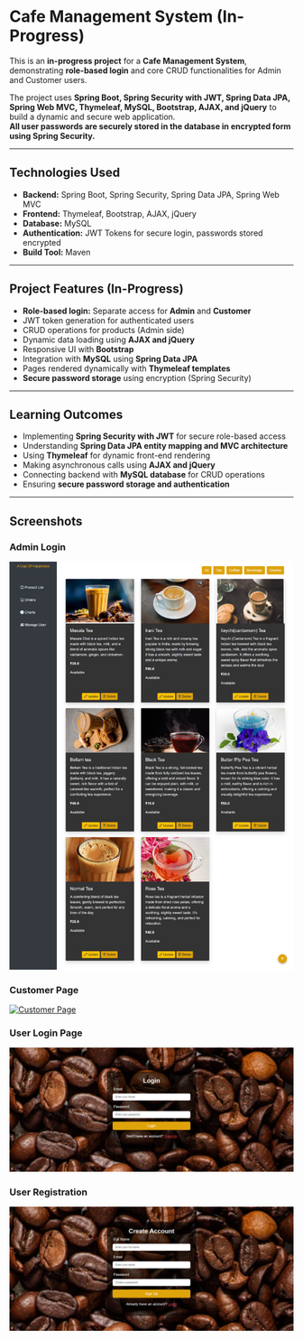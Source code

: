 # Cafe Management System (In-Progress)

This is an **in-progress project** for a **Cafe Management System**, demonstrating **role-based login** and core CRUD functionalities for Admin and Customer users.  

The project uses **Spring Boot, Spring Security with JWT, Spring Data JPA, Spring Web MVC, Thymeleaf, MySQL, Bootstrap, AJAX, and jQuery** to build a dynamic and secure web application.  
**All user passwords are securely stored in the database in encrypted form using Spring Security.**

---

## **Technologies Used**
- **Backend:** Spring Boot, Spring Security, Spring Data JPA, Spring Web MVC  
- **Frontend:** Thymeleaf, Bootstrap, AJAX, jQuery  
- **Database:** MySQL  
- **Authentication:** JWT Tokens for secure login, passwords stored encrypted  
- **Build Tool:** Maven  

---

## **Project Features (In-Progress)**
- **Role-based login:** Separate access for **Admin** and **Customer**  
- JWT token generation for authenticated users  
- CRUD operations for products (Admin side)  
- Dynamic data loading using **AJAX and jQuery**  
- Responsive UI with **Bootstrap**  
- Integration with **MySQL** using **Spring Data JPA**  
- Pages rendered dynamically with **Thymeleaf templates**  
- **Secure password storage** using encryption (Spring Security)  

---

## **Learning Outcomes**
- Implementing **Spring Security with JWT** for secure role-based access  
- Understanding **Spring Data JPA entity mapping and MVC architecture**  
- Using **Thymeleaf** for dynamic front-end rendering  
- Making asynchronous calls using **AJAX and jQuery**  
- Connecting backend with **MySQL database** for CRUD operations  
- Ensuring **secure password storage and authentication**  

---

## **Screenshots**

### Admin Login
[![Admin Login](Screenshots/AdminDashboard.png)](screenshots/AdminDashboard.png)

### Customer Page
[![Customer Page](Screenshots/CustomerPage.png)](screenshots/CustomerPage.png)

### User Login Page
[![User Login](Screenshots/Login.png)](Screenshots/Login.png)

### User Registration
[![User Registration](Screenshots/Registeration.png)](Screenshots/Registeration.png)

